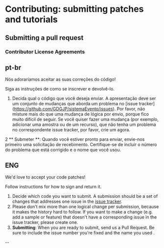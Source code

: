 # Contributing: submitting patches and tutorials

## Submitting a pull request

### Contributor License Agreements




pt-br
--------

Nós adoraríamos aceitar as suas correções do código! 

Siga as instruções de como se inscrever e devolvê-lo. 

1.  Decida qual o código que você deseja enviar. A apresentação deve ser um conjunto de mudanças 
que aborda um problema no [issue tracker] (https://github.com/GDGJP/sistemaEvento/issues). 
Por favor, não misture mais do que uma mudança de lógica por envio, porque fico muito difícil de seguir. 
Se você quiser fazer uma mudança (por exemplo, adicionar uma amostra ou de um recurso), que não tenha um problema
no correspondente issue tracker, por favor, crie um agora. 

2 ** Submeter **: Quando você estiver pronto para enviar, envie-nos primeiro uma solicitação de recebimento. 
Certifique-se de incluir o número do problema que está corrigido e o nome que você usou.



ENG
-------
We'd love to accept your code patches! 

Follow instructions for how to sign and return it.

1. Decide which code you want to submit. A submission should be a set of changes
that addresses one issue in the [issue tracker](https://github.com/GDGJP/sistemaEvento/issues).
2. Please don't mix more than one logical change per submission, because it makes
the history hard to follow. If you want to make a change
(e.g. add a sample or feature) that doesn't have a corresponding issue in the
issue tracker, please create one.
3. **Submitting**: When you are ready to submit, send us a Pull Request. Be
sure to include the issue number you're fixed and the name you used .


--
